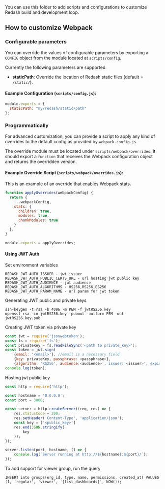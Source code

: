 You can use this folder to add scripts and configurations to customize Redash build and development loop.

## How to customize Webpack

### Configurable parameters

You can override the values of configurable parameters by exporting a `CONFIG` object from the module located at `scripts/config`.

Currently the following parameters are supported:

- **staticPath**: Override the location of Redash static files (default = `/static/`).

#### Example Configuration (`scripts/config.js`):

```javascript
module.exports = {
  staticPath: "my/redash/static/path"
};
```

### Programmatically

For advanced customization, you can provide a script to apply any kind of overrides to the default config as provided by `webpack.config.js`.

The override module must be located under `scripts/webpack/overrides`. It should export a `function` that receives the Webpack configuration object and returns the overridden version.

#### Example Override Script (`scripts/webpack/overrides.js`):

This is an example of an override that enables Webpack stats.

```javascript
function applyOverrides(webpackConfig) {
  return {
    ...webpackConfig,
    stats: {
      children: true,
      modules: true,
      chunkModules: true
    }
  };
}

module.exports = applyOverrides;
```

#### Using JWT Auth
Set environment variables
```
REDASH_JWT_AUTH_ISSUER - jwt issuer
REDASH_JWT_AUTH_PUBLIC_CERTS_URL - url hosting jwt public key
REDASH_JWT_AUTH_AUDIENCE - jwt audience
REDASH_JWT_AUTH_ALGORITHMS - HS256,RS256,ES256
REDASH_JWT_AUTH_PARAM_NAME - url param for jwt token
```

Generating JWT public and private keys
```
ssh-keygen -t rsa -b 4096 -m PEM -f jwtRS256.key
openssl rsa -in jwtRS256.key -pubout -outform PEM -out jwtRS256.key.pub
```

Creating JWT token via private key
```javascript
const jwt = require('jsonwebtoken');
const fs = require('fs');
const privateKey = fs.readFileSync('<path to private_key>');
const token = jwt.sign(
    {email: '<email>'}, //email is a necessary field
    {key: privateKey, passphrase: <passphrase>},
    {algorithm: 'RS256', audience:<audience>', issuer:'<issuer>', expiresIn:"7d" });
console.log(token);
```

Hosting jwt public key
```javascript
const http = require('http');

const hostname = '0.0.0.0';
const port = 3000;

const server = http.createServer((req, res) => {
    res.statusCode = 200;
    res.setHeader('Content-Type', 'application/json');
    const key = ['<public_key>']
    res.end(JSON.stringify(
        key
    ));
});

server.listen(port, hostname, () => {
    console.log(`Server running at http://${hostname}:${port}/`);
});
```

To add support for viewer group, run the query
```
INSERT into groups(org_id, type, name, permissions, created_at) VALUES (1, 'regular', 'viewer', '{list_dashboards}', NOW());
```
